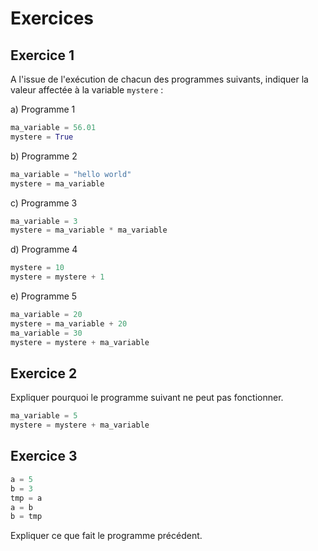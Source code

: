 # Exercices

## Exercice 1

A l'issue de l'exécution de chacun des programmes suivants, indiquer la valeur affectée à la variable `mystere` :

a) Programme 1

```python
ma_variable = 56.01
mystere = True
```

b) Programme 2

```python
ma_variable = "hello world"
mystere = ma_variable
```

c) Programme 3

```python
ma_variable = 3
mystere = ma_variable * ma_variable
```

d) Programme 4

```python
mystere = 10
mystere = mystere + 1
```

e) Programme 5

```python
ma_variable = 20
mystere = ma_variable + 20
ma_variable = 30
mystere = mystere + ma_variable
```

## Exercice 2

Expliquer pourquoi le programme suivant ne peut pas fonctionner.

```python
ma_variable = 5
mystere = mystere + ma_variable
```

## Exercice 3

```python
a = 5
b = 3
tmp = a
a = b
b = tmp
```

Expliquer ce que fait le programme précédent.